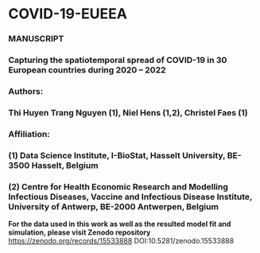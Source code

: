 # COVID-19-EUEEA

### MANUSCRIPT
### Capturing the spatiotemporal spread of COVID-19 in 30 European countries during 2020 – 2022

### Authors:
### Thi Huyen Trang Nguyen (1), Niel Hens (1,2), Christel Faes (1)

### Affiliation:
### (1) Data Science Institute, I-BioStat, Hasselt University, BE-3500 Hasselt, Belgium
### (2) Centre for Health Economic Research and Modelling Infectious Diseases, Vaccine and Infectious Disease Institute, University of Antwerp, BE-2000 Antwerpen, Belgium

**For the data used in this work as well as the resulted model fit and simulation, please visit Zenodo repository**
https://zenodo.org/records/15533888
DOI:10.5281/zenodo.15533888
